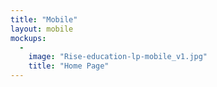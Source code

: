 ```yaml
---
title: "Mobile"
layout: mobile
mockups:
  -
    image: "Rise-education-lp-mobile_v1.jpg"
    title: "Home Page"
---
```


